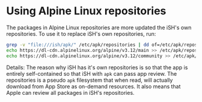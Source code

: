 # Using Alpine Linux repositories
The packages in Alpine Linux repositories are more updated the iSH's own repositories. To use it to replace iSH's own repositories, run:

 ```sh
grep -v "file:///ish/apk/" /etc/apk/repositories | dd of=/etc/apk/repositories bs=4194304
echo https://dl-cdn.alpinelinux.org/alpine/v3.12/main >> /etc/apk/repositories
echo https://dl-cdn.alpinelinux.org/alpine/v3.12/community >> /etc/apk/repositories
```

Details: The reason why iSH has it's own repositories is so that the app is entirely self-contained so that iSH with `apk` can pass app review. The repositories is a pseudo `apk` filesystem that when read, will actually download from App Store as on-demand resources. It also means that Apple can review all packages in iSH's repositories.